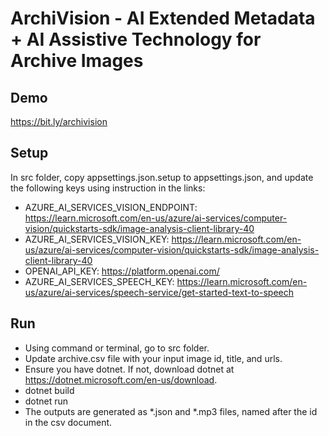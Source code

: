 # ArchiVision - AI Extended Metadata + AI Assistive Technology for Archive Images

## Demo
https://bit.ly/archivision

## Setup
In src folder, copy appsettings.json.setup to appsettings.json, and update the following keys using instruction in the links:
- AZURE_AI_SERVICES_VISION_ENDPOINT: https://learn.microsoft.com/en-us/azure/ai-services/computer-vision/quickstarts-sdk/image-analysis-client-library-40
- AZURE_AI_SERVICES_VISION_KEY: https://learn.microsoft.com/en-us/azure/ai-services/computer-vision/quickstarts-sdk/image-analysis-client-library-40
- OPENAI_API_KEY: https://platform.openai.com/
- AZURE_AI_SERVICES_SPEECH_KEY: https://learn.microsoft.com/en-us/azure/ai-services/speech-service/get-started-text-to-speech

## Run
- Using command or terminal, go to src folder.
- Update archive.csv file with your input image id, title, and urls.
- Ensure you have dotnet. If not, download dotnet at https://dotnet.microsoft.com/en-us/download.
- dotnet build
- dotnet run
- The outputs are generated as *.json and *.mp3 files, named after the id in the csv document.
